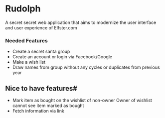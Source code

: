 # Rudolph
A secret secret web application that aims to modernize the user interface and user experience of Elfster.com

### Needed Features
- Create a secret santa group
- Create an account or login via Facebook/Google
- Make a wish list
- Draw names from group without any cycles or duplicates from previous year

## Nice to have features#
- Mark item as bought on the wishlist of non-owner
  Owner of wishlist cannot see item marked as bought
- Fetch information via link
